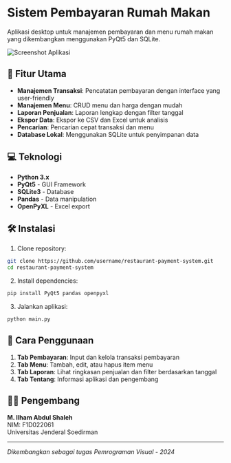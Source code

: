# Sistem Pembayaran Rumah Makan

Aplikasi desktop untuk manajemen pembayaran dan menu rumah makan yang dikembangkan menggunakan PyQt5 dan SQLite.

![Screenshot Aplikasi](screenshoot.png)

## 🚀 Fitur Utama

- **Manajemen Transaksi**: Pencatatan pembayaran dengan interface yang user-friendly
- **Manajemen Menu**: CRUD menu dan harga dengan mudah
- **Laporan Penjualan**: Laporan lengkap dengan filter tanggal
- **Ekspor Data**: Ekspor ke CSV dan Excel untuk analisis
- **Pencarian**: Pencarian cepat transaksi dan menu
- **Database Lokal**: Menggunakan SQLite untuk penyimpanan data

## 💻 Teknologi

- **Python 3.x**
- **PyQt5** - GUI Framework
- **SQLite3** - Database
- **Pandas** - Data manipulation
- **OpenPyXL** - Excel export

## 🛠️ Instalasi

1. Clone repository:
```bash
git clone https://github.com/username/restaurant-payment-system.git
cd restaurant-payment-system
```

2. Install dependencies:
```bash
pip install PyQt5 pandas openpyxl
```

3. Jalankan aplikasi:
```bash
python main.py
```

## 📱 Cara Penggunaan

1. **Tab Pembayaran**: Input dan kelola transaksi pembayaran
2. **Tab Menu**: Tambah, edit, atau hapus item menu
3. **Tab Laporan**: Lihat ringkasan penjualan dan filter berdasarkan tanggal
4. **Tab Tentang**: Informasi aplikasi dan pengembang

## 👨‍💻 Pengembang

**M. Ilham Abdul Shaleh**  
NIM: F1D022061  
Universitas Jenderal Soedirman

---

*Dikembangkan sebagai tugas Pemrograman Visual - 2024*